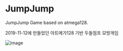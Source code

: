 # JumpJump
JumpJump Game based on atmega128.

2019-11-12에 만들었던 아트메가128 기반 두들점프 모방게임

![image](https://user-images.githubusercontent.com/58128848/85928716-02612380-b8ea-11ea-92de-13b67e1cdee3.png)
